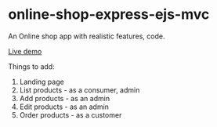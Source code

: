 # online-shop-express-ejs-mvc
An Online shop app with realistic features, code.

[Live demo](_update_soon)

Things to add:
1. Landing page
2. List products - as a consumer, admin
3. Add products - as an admin
4. Edit products - as an admin
5. Order products - as a customer
